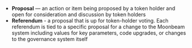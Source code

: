  - **Proposal** — an action or item being proposed by a token holder and open for consideration and discussion by token holders
 - **Referendum** -  a proposal that is up for token-holder voting. Each referendum is tied to a specific proposal for a change to the Moonbeam system including values for key parameters, code upgrades, or changes to the governance system itself